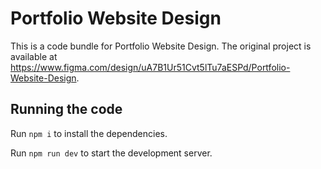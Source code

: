 
  # Portfolio Website Design

  This is a code bundle for Portfolio Website Design. The original project is available at https://www.figma.com/design/uA7B1Ur51Cvt5lTu7aESPd/Portfolio-Website-Design.

  ## Running the code

  Run `npm i` to install the dependencies.

  Run `npm run dev` to start the development server.
  